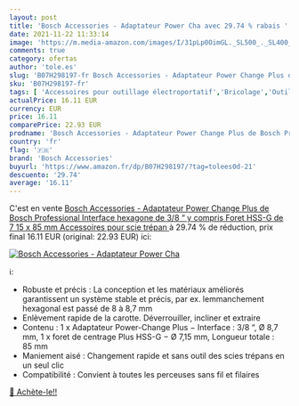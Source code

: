 ```yaml
---
layout: post
title: 'Bosch Accessories - Adaptateur Power Cha avec 29.74 % rabais '
date: 2021-11-22 11:33:14
image: 'https://m.media-amazon.com/images/I/31pLp0OimGL._SL500_._SL400_.jpg'
comments: true
category: ofertas
author: 'tole.es'
slug: 'B07H298197-fr Bosch Accessories - Adaptateur Power Change Plus de Bosch...'
sku: 'B07H298197-fr'
tags: [ 'Accessoires pour outillage électroportatif','Bricolage','Outillage à main et électroportatif','Scie-cloches','bosch accessories', ]
actualPrice: 16.11 EUR
currency: EUR
price: 16.11
comparePrice: 22.93 EUR
prodname: 'Bosch Accessories - Adaptateur Power Change Plus de Bosch Professional  Interface hexagone de 3/8 “  y compris Foret HSS-G de 7 15 x 85 mm  Accessoires pour scie trépan '
country: 'fr'
flag: '🇫🇷'
brand: 'Bosch Accessories'
buyurl: 'https://www.amazon.fr/dp/B07H298197/?tag=tolees0d-21'
descuento: '29.74'
average: '16.11'
---
```


C'est en vente [Bosch Accessories - Adaptateur Power Change Plus de Bosch Professional  Interface hexagone de 3/8 “  y compris Foret HSS-G de 7 15 x 85 mm  Accessoires pour scie trépan ](https://www.amazon.fr/dp/B07H298197/?tag=tolees0d-21)  à  29.74 % de réduction, prix final  16.11 EUR (original: 22.93 EUR) ici:

[![Bosch Accessories - Adaptateur Power Cha](https://m.media-amazon.com/images/I/31pLp0OimGL._SL500_._SL400_.jpg)](https://www.amazon.fr/dp/B07H298197/?tag=tolees0d-21)

ℹ️:

- Robuste et précis : La conception et les matériaux améliorés garantissent un système stable et précis, par ex. lemmanchement hexagonal est passé de 8 à 8,7 mm
- Enlèvement rapide de la carotte. Déverrouiller, incliner et extraire
- Contenu : 1 x Adaptateur Power-Change Plus − Interface : 3/8 “, Ø 8,7 mm, 1 x foret de centrage Plus HSS-G − Ø 7,15 mm, Longueur totale : 85 mm
- Maniement aisé : Changement rapide et sans outil des scies trépans en un seul clic
- Compatibilité : Convient à toutes les perceuses sans fil et filaires

[🛒 Achète-le!!](https://www.amazon.fr/dp/B07H298197/?tag=tolees0d-21)
